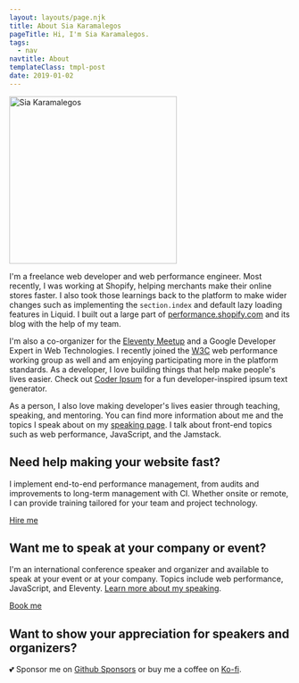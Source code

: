 ```yaml
---
layout: layouts/page.njk
title: About Sia Karamalegos
pageTitle: Hi, I'm Sia Karamalegos.
tags:
  - nav
navtitle: About
templateClass: tmpl-post
date: 2019-01-02
---
```


<section class="flow">
<img src="/img/sia_karamalegos_small.jpg" alt="Sia Karamalegos" class="headshot" height="300" width="300">

I'm a freelance web developer and web performance engineer. Most recently, I was working at Shopify, helping merchants make their online stores faster. I also took those learnings back to the platform to make wider changes such as implementing the `section.index` and default lazy loading features in Liquid. I built out a large part of [performance.shopify.com](https://performance.shopify.com/) and its blog with the help of my team.

I'm also a co-organizer for the [Eleventy Meetup](https://eleventymeetup.netlify.app/) and a Google Developer Expert in Web Technologies. I recently joined the [W3C](https://www.w3.org/) web performance working group as well and am enjoying participating more in the platform standards. As a developer, I love building things that help make people's lives easier. Check out [Coder Ipsum](https://coder-ipsum.tech/) for a fun developer-inspired ipsum text generator.

As a person, I also love making developer's lives easier through teaching, speaking, and mentoring. You can find more information about me and the topics I speak about on my [speaking page](/speaking). I talk about front-end topics such as web performance, JavaScript, and the Jamstack.

</section>

<section class="flow">

## Need help making your website fast?
I implement end-to-end performance management, from audits and improvements to long-term management with CI. Whether onsite or remote, I can provide training tailored for your team and project technology.

<p class="text-center">
  <a class="button button-default" href="/contact/?subject=Performance inquiry from sia.codes">Hire me</a>
</p>

</section>

<section class="flow">

## Want me to speak at your company or event?
I'm an international conference speaker and organizer and available to speak at your event or at your company. Topics include web performance, JavaScript, and Eleventy. [Learn more about my speaking](/speaking).

<p class="text-center">
  <a class="button button-default" href="/contact/?subject=Speaking inquiry from sia.codes">Book me</a>
</p>

</section>

<section class="flow">

## Want to show your appreciation for speakers and organizers?

💕 Sponsor me on [Github Sponsors](https://github.com/sponsors/siakaramalegos) or buy me a coffee on [Ko-fi](https://ko-fi.com/siacodes).

</section>

